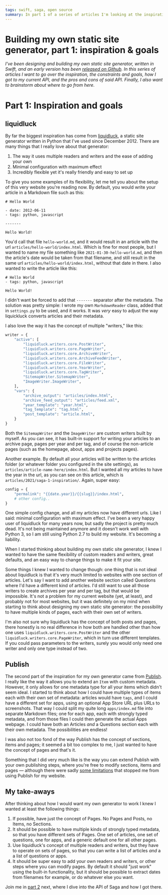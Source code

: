 ```yaml
---
tags: swift, saga, open source
summary: In part 1 of a series of articles I'm looking at the inspiration behind my static site generator Saga, now available on Github.
---
```


# Building my own static site generator, part 1: inspiration & goals
*I've been designing and building my own static site generator, written in Swift, and an early version has been [released on Github](https://github.com/loopwerk/Saga). In this series of articles I want to go over the inspiration, the constraints and goals, how I got to my current API, and the pros and cons of said API. Finally, I also want to brainstorm about where to go from here.*

# Part 1: Inspiration and goals

## liquidluck
By far the biggest inspiration has come from [liquidluck](https://github.com/avelino/liquidluck), a static site generator written in Python that I've used since December 2012. There are many things that I really love about that generator: 

1. The way it uses multiple readers and writers and the ease of adding your own
2. Minimal configuration with maximum effect
3. Incredibly flexible yet it's really friendly and easy to set up

To give you some examples of its flexibility, let me tell you about the setup of this very website you're reading now. By default, you would write your article in a Markdown file such as this:

```
# Hello World

- date: 2012-06-11
- tags: python, javascript

-------

Hello World!
```

You'd call that file `hello-world.md`, and it would result in an article with the url `articles/hello-world/index.html`. Which is fine for most people, but I wanted to name my file something like `2021-01-30-hello-world.md`, and then the article's date would be taken from that filename, and still result in the same url `articles/hello-world/index.html`, without that date in there. I also wanted to write the article like this:

```
# Hello World
- tags: python, javascript

Hello World!
```

I didn't want be forced to add that `-------` separator after the metadata. The solution was pretty simple: I wrote my own `MarkdownReader` class, added that in `settings.py` to be used, and it works. It was *very* easy to adjust the way liquickluck converts articles and their metadata.

I also love the way it has the concept of multiple "writers," like this:

``` python
writer = {
    "active": [
        "liquidluck.writers.core.PostWriter",
        "liquidluck.writers.core.PageWriter",
        "liquidluck.writers.core.ArchiveWriter",
        "liquidluck.writers.core.ArchiveFeedWriter",
        "liquidluck.writers.core.FileWriter",
        "liquidluck.writers.core.YearWriter",
        "liquidluck.writers.core.TagWriter",
        "SitemapWriter.SitemapWriter",
        "ImageWriter.ImageWriter",
    ],
    "vars": {
        "archive_output": "articles/index.html",
        "archive_feed_output": "articles/feed.xml",
        "year_template": "year.html",
        "tag_template": "tag.html",
        "post_template": "article.html",
    }
}
```

Both the `SitemapWriter` and the `ImageWriter` are custom writers built by myself. As you can see, it has built-in support for writing your articles to an archive page, pages per year and per tag, and of course the non-article pages (such as the homepage, about, apps and projects pages).

Another example. By default all your articles will be written to the articles folder (or whatever folder you configured in the site settings), as `articles/article-name-here/index.html`. But I wanted all my articles to have the year in the url, as you can see on this article, which is `articles/2021/saga-1-inspiration/`. Again, super easy:

``` python
config = {
    "permalink": "{{date.year}}/{{slug}}/index.html",
    # other config..
}
```

One simple config change, and all my articles now have different urls. Like I said: minimal configuration with maximum effect. I've been a very happy user of liquidluck for many years now, but sadly the project is pretty much dead. It's not being maintained anymore and it doesn't work well with Python 3, so I am still using Python 2.7 to build my website. It's becoming a liability.

When I started thinking about building my own static site generator, I knew I wanted to have the same flexibility of custom readers and writers, great defaults, and an easy way to change things to make it fit your site.

Some things I knew I wanted to change though: one thing that is not ideal about liquidluck is that it's very much limited to websites with one section of articles. Let's say I want to add another website section called Questions where I'd have a different kind of articles. I'd still want to use all those writers to create archives per year and per tag, but that would be impossible. It's not a problem for my current website (yet, at least), and probably not for most websites, but it was definitely on my mind when starting to think about designing my own static site generator: the possibility to have multiple kinds of pages, each with their own set of writers.

I'm also not sure why liquidluck has the concept of both posts and pages, there honestly is no real difference in how both are handled other than how one uses `liquidluck.writers.core.PostWriter` and the other `liquidluck.writers.core.PageWriter`, which in turn use different templates. If you could pass parameters to the writers, surely you would only need one writer and only one type instead of two.

## Publish
The second part of the inspiration for my own generator came from [Publish](https://github.com/johnsundell/publish). I really like the way it allows you to extend an `Item` with custom metadata. However, it only allows for one metadata type for all your items which didn't seem ideal. I started to think about how I could have multiple types of items each with their own set of metadata: articles would have `tags`, and I could have a different set for apps, using an optional App Store URL plus URLs to screenshots. That way I could split my quite long `apps/index.md` file into separate Markdown files; one for each app, each with strongly typed metadata, and from those files I could then generate the actual Apps webpage. I could have both an Articles *and* a Questions section each with their own metadata. The possibilities are endless!

I was also not too fond of the way Publish has the concept of sections, items and pages; it seemed a bit too complex to me, I just wanted to have the concept of pages and that's it.

Something that I did very much like is the way you can extend Publish with your own publishing steps, where you're free to modify sections, items and pages — although there were sadly [some limitations](/articles/2021/static-site-publish/) that stopped me from using Publish for my website.

## My take-aways
After thinking about how I would want my own generator to work I knew I wanted at least the following things:

1. If possible, have just the concept of Pages. No Pages and Posts, no Items, no Sections.
2. It should be possible to have multiple kinds of strongly typed metadata, so that you have different sets of Pages. One set of articles, one set of questions, one for apps, and a generic default one for all other pages.
3. Use liquidluck's concept of multiple readers and writers, but they have to operate on sets of pages, so that you can write a list of articles *and* a a list of questions or apps.
4. It should be super easy to add your own readers and writers, or other steps where you can modify pages. By default it should "just work" using the built-in functionality, but it should be possible to extract dates from filenames for example, or do whatever else you want.

Join me in [part 2](/articles/2021/saga-2-api-design/) next, where I dive into the API of Saga and how I got there.
